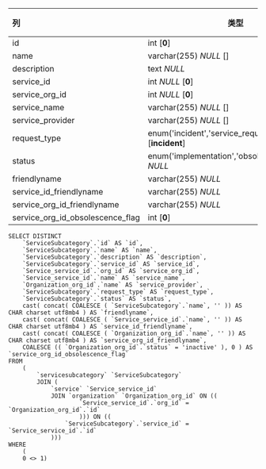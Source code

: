 | 列                               | 类型                                                     | 注释 |
| :------------------------------- | -------------------------------------------------------- | ---- |
| id                               | int [**0**]                                              |      |
| name                             | varchar(255) *NULL* []                                   |      |
| description                      | text *NULL*                                              |      |
| service_id                       | int *NULL* [**0**]                                       |      |
| service_org_id                   | int *NULL* [**0**]                                       |      |
| service_name                     | varchar(255) *NULL* []                                   |      |
| service_provider                 | varchar(255) *NULL* []                                   |      |
| request_type                     | enum('incident','service_request') *NULL* [**incident**] |      |
| status                           | enum('implementation','obsolete','production') *NULL*    |      |
| friendlyname                     | varchar(255) *NULL*                                      |      |
| service_id_friendlyname          | varchar(255) *NULL*                                      |      |
| service_org_id_friendlyname      | varchar(255) *NULL*                                      |      |
| service_org_id_obsolescence_flag | int [**0**]                                              |      |

```
SELECT DISTINCT
	`ServiceSubcategory`.`id` AS `id`,
	`ServiceSubcategory`.`name` AS `name`,
	`ServiceSubcategory`.`description` AS `description`,
	`ServiceSubcategory`.`service_id` AS `service_id`,
	`Service_service_id`.`org_id` AS `service_org_id`,
	`Service_service_id`.`name` AS `service_name`,
	`Organization_org_id`.`name` AS `service_provider`,
	`ServiceSubcategory`.`request_type` AS `request_type`,
	`ServiceSubcategory`.`status` AS `status`,
	cast( concat( COALESCE ( `ServiceSubcategory`.`name`, '' )) AS CHAR charset utf8mb4 ) AS `friendlyname`,
	cast( concat( COALESCE ( `Service_service_id`.`name`, '' )) AS CHAR charset utf8mb4 ) AS `service_id_friendlyname`,
	cast( concat( COALESCE ( `Organization_org_id`.`name`, '' )) AS CHAR charset utf8mb4 ) AS `service_org_id_friendlyname`,
	COALESCE (( `Organization_org_id`.`status` = 'inactive' ), 0 ) AS `service_org_id_obsolescence_flag` 
FROM
	(
		`servicesubcategory` `ServiceSubcategory`
		JOIN (
			`service` `Service_service_id`
			JOIN `organization` `Organization_org_id` ON ((
					`Service_service_id`.`org_id` = `Organization_org_id`.`id` 
					))) ON ((
				`ServiceSubcategory`.`service_id` = `Service_service_id`.`id` 
			))) 
WHERE
	(
	0 <> 1)
```


